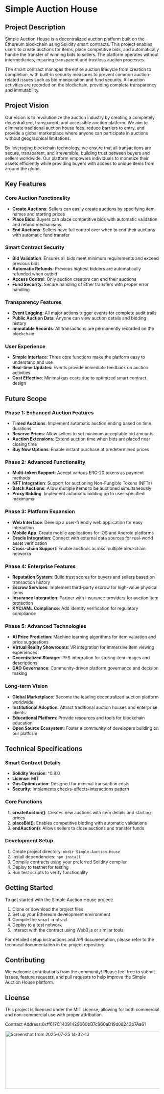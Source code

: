 # Simple Auction House

## Project Description

Simple Auction House is a decentralized auction platform built on the Ethereum blockchain using Solidity smart contracts. This project enables users to create auctions for items, place competitive bids, and automatically handle the transfer of winning bids to sellers. The platform operates without intermediaries, ensuring transparent and trustless auction processes.

The smart contract manages the entire auction lifecycle from creation to completion, with built-in security measures to prevent common auction-related issues such as bid manipulation and fund security. All auction activities are recorded on the blockchain, providing complete transparency and immutability.

## Project Vision

Our vision is to revolutionize the auction industry by creating a completely decentralized, transparent, and accessible auction platform. We aim to eliminate traditional auction house fees, reduce barriers to entry, and provide a global marketplace where anyone can participate in auctions without geographical limitations.

By leveraging blockchain technology, we ensure that all transactions are secure, transparent, and irreversible, building trust between buyers and sellers worldwide. Our platform empowers individuals to monetize their assets efficiently while providing buyers with access to unique items from around the globe.

## Key Features

### Core Auction Functionality
- **Create Auctions**: Sellers can easily create auctions by specifying item names and starting prices
- **Place Bids**: Buyers can place competitive bids with automatic validation and refund mechanisms
- **End Auctions**: Sellers have full control over when to end their auctions with automatic fund transfer

### Smart Contract Security
- **Bid Validation**: Ensures all bids meet minimum requirements and exceed previous bids
- **Automatic Refunds**: Previous highest bidders are automatically refunded when outbid
- **Access Control**: Only auction creators can end their auctions
- **Fund Security**: Secure handling of Ether transfers with proper error handling

### Transparency Features
- **Event Logging**: All major actions trigger events for complete audit trails
- **Public Auction Data**: Anyone can view auction details and bidding history
- **Immutable Records**: All transactions are permanently recorded on the blockchain

### User Experience
- **Simple Interface**: Three core functions make the platform easy to understand and use
- **Real-time Updates**: Events provide immediate feedback on auction activities
- **Cost Effective**: Minimal gas costs due to optimized smart contract design

## Future Scope

### Phase 1: Enhanced Auction Features
- **Timed Auctions**: Implement automatic auction ending based on time durations
- **Reserve Prices**: Allow sellers to set minimum acceptable bid amounts
- **Auction Extensions**: Extend auction time when bids are placed near closing time
- **Buy Now Options**: Enable instant purchase at predetermined prices

### Phase 2: Advanced Functionality
- **Multi-token Support**: Accept various ERC-20 tokens as payment methods
- **NFT Integration**: Support for auctioning Non-Fungible Tokens (NFTs)
- **Batch Auctions**: Allow multiple items to be auctioned simultaneously
- **Proxy Bidding**: Implement automatic bidding up to user-specified maximums

### Phase 3: Platform Expansion
- **Web Interface**: Develop a user-friendly web application for easy interaction
- **Mobile App**: Create mobile applications for iOS and Android platforms
- **Oracle Integration**: Connect with external data sources for real-world asset verification
- **Cross-chain Support**: Enable auctions across multiple blockchain networks

### Phase 4: Enterprise Features
- **Reputation System**: Build trust scores for buyers and sellers based on transaction history
- **Escrow Services**: Implement third-party escrow for high-value physical items
- **Insurance Integration**: Partner with insurance providers for auction item protection
- **KYC/AML Compliance**: Add identity verification for regulatory compliance

### Phase 5: Advanced Technologies
- **AI Price Prediction**: Machine learning algorithms for item valuation and price suggestions
- **Virtual Reality Showrooms**: VR integration for immersive item viewing experiences
- **Decentralized Storage**: IPFS integration for storing item images and descriptions
- **DAO Governance**: Community-driven platform governance and decision making

### Long-term Vision
- **Global Marketplace**: Become the leading decentralized auction platform worldwide
- **Institutional Adoption**: Attract traditional auction houses and enterprise clients
- **Educational Platform**: Provide resources and tools for blockchain education
- **Open Source Ecosystem**: Foster a community of developers building on our platform

## Technical Specifications

### Smart Contract Details
- **Solidity Version**: ^0.8.0
- **License**: MIT
- **Gas Optimization**: Designed for minimal transaction costs
- **Security**: Implements checks-effects-interactions pattern

### Core Functions
1. **createAuction()**: Creates new auctions with item details and starting prices
2. **placeBid()**: Enables competitive bidding with automatic validations
3. **endAuction()**: Allows sellers to close auctions and transfer funds

### Development Setup
1. Create project directory: `mkdir Simple-Auction-House`
2. Install dependencies: `npm install`
3. Compile contracts using your preferred Solidity compiler
4. Deploy to testnet for testing
5. Run test scripts to verify functionality

## Getting Started

To get started with the Simple Auction House project:

1. Clone or download the project files
2. Set up your Ethereum development environment
3. Compile the smart contract
4. Deploy to a test network
5. Interact with the contract using Web3.js or similar tools

For detailed setup instructions and API documentation, please refer to the technical documentation in the project repository.

## Contributing

We welcome contributions from the community! Please feel free to submit issues, feature requests, and pull requests to help improve the Simple Auction House platform.

## License

This project is licensed under the MIT License, allowing for both commercial and non-commercial use with proper attribution.

Contract Address:0xff617C14091429660bB7c860aD19d08243b7Aa61

<img width="1255" height="188" alt="Screenshot from 2025-07-25 14-32-13" src="https://github.com/user-attachments/assets/5b384353-306f-45e1-bdb1-5cdc9d01489e" />


